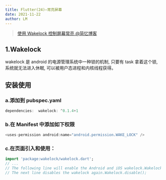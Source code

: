 ```yaml
---
title: Flutter(24)—常亮屏幕
date: 2021-11-22
author: LM
---
```


> [ 使用 Wakelock 控制屏幕常亮 @简忆博客 ](https://www.tpxhm.com/fdetail/349.html)

## 1.Wakelock

wakelock 是 android 的电源管理系统中一种锁的机制, 只要有 task 拿着这个锁, 系统就无法进入休眠, 可以被用户态进程和内核线程获得。

## 安装使用

### a.添加到 pubspec.yaml

```dart
dependencies:  wakelock: ^0.1.4+1
```

### b.在 Manifest 中添加如下权限

```dart
<uses-permission android:name="android.permission.WAKE_LOCK" />
```

### c.在页面引入和使用：

```dart
import 'package:wakelock/wakelock.dart';
// ... 
// The following line will enable the Android and iOS wakelock.Wakelock.enable(); 
// The next line disables the wakelock again.Wakelock.disable();
```